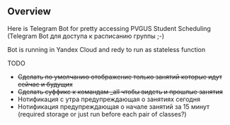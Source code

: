 ## Overview

Here is Telegram Bot for pretty accessing PVGUS Student Scheduling (Telegram Bot для доступа к расписанию группы ;-)

Bot is running in Yandex Cloud and redy to run as stateless function 


TODO

* ~~Сделать по умолчанию отображение только занятий которые идут сейчас и будущих~~
* ~~Сделать суффикс к командам _all чтобы видеть и прошлые занятия~~
* Нотификация с утра предупреждающая о занятиях сегодня
* Нотификация предупреждающая о начале занятий за 15 минут (required storage or just run before each pair of classes?)
